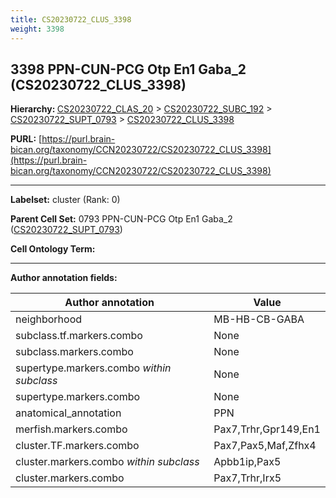 ```yaml
---
title: CS20230722_CLUS_3398
weight: 3398
---
```

## 3398 PPN-CUN-PCG Otp En1 Gaba_2 (CS20230722_CLUS_3398)
<b>Hierarchy: </b>
[CS20230722_CLAS_20](../CS20230722_CLAS_20) >
[CS20230722_SUBC_192](../CS20230722_SUBC_192) >
[CS20230722_SUPT_0793](../CS20230722_SUPT_0793) >
[CS20230722_CLUS_3398](../CS20230722_CLUS_3398)

**PURL:** [https://purl.brain-bican.org/taxonomy/CCN20230722/CS20230722_CLUS_3398](https://purl.brain-bican.org/taxonomy/CCN20230722/CS20230722_CLUS_3398)

---


**Labelset:** cluster (Rank: 0)

**Parent Cell Set:** 0793 PPN-CUN-PCG Otp En1 Gaba_2 ([CS20230722_SUPT_0793](../CS20230722_SUPT_0793))



**Cell Ontology Term:** 

[MARKER GENES.]: #


---

[TRANSFERRED ANNOTATIONS.]: #


[AUTHOR ANNOTATION FIELDS.]: #


**Author annotation fields:**

| Author annotation | Value |
|-------------------|-------|
|neighborhood|MB-HB-CB-GABA|
|subclass.tf.markers.combo|None|
|subclass.markers.combo|None|
|supertype.markers.combo _within subclass_|None|
|supertype.markers.combo|None|
|anatomical_annotation|PPN|
|merfish.markers.combo|Pax7,Trhr,Gpr149,En1|
|cluster.TF.markers.combo|Pax7,Pax5,Maf,Zfhx4|
|cluster.markers.combo _within subclass_|Apbb1ip,Pax5|
|cluster.markers.combo|Pax7,Trhr,Irx5|
